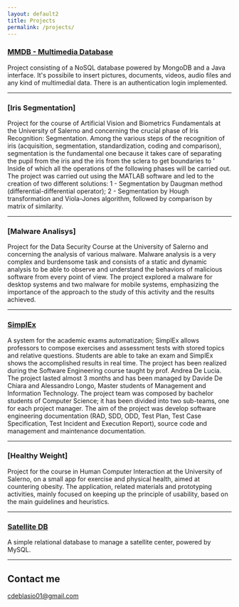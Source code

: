 ```yaml
---
layout: default2
title: Projects
permalink: /projects/
---
```


### [MMDB - Multimedia Database](https://github.com/christian161291/mongodatabaseGit)
Project consisting of a NoSQL database powered by MongoDB and a Java interface. It's possibile to insert pictures, documents, videos, audio files and any kind of multimedial data. There is an authentication login implemented.

***


### [Iris Segmentation]
Project for the course of Artificial Vision and Biometrics Fundamentals at the University of Salerno and concerning the crucial phase of Iris Recognition: Segmentation. Among the various steps of the recognition of iris (acquisition, segmentation, standardization, coding and comparison), segmentation is the fundamental one because it takes care of separating the pupil from the iris and the iris from the sclera to get boundaries to ' Inside of which all the operations of the following phases will be carried out. The project was carried out using the MATLAB software and led to the creation of two different solutions:
1 - Segmentation by Daugman method (differential-differential operator);
2 - Segmentation by Hough transformation and Viola-Jones algorithm, followed by comparison by matrix of similarity.

***


### [Malware Analisys]
Project for the Data Security Course at the University of Salerno and concerning the analysis of various malware. Malware analysis is a very complex and burdensome task and consists of a static and dynamic analysis to be able to observe and understand the behaviors of malicious software from every point of view. The project explored a malware for desktop systems and two malware for mobile systems, emphasizing the importance of the approach to the study of this activity and the results achieved.

***


### [SimplEx](https://github.com/DavideDC91/SimplEx)
A system for the academic exams automatization; SimplEx allows professors to compose exercises and assessment tests with stored topics and relative questions. Students are able to take an exam and SimplEx shows the accomplished results in real time. The project has been realized during the Software Engineering course taught by prof. Andrea De Lucia. The project lasted almost 3 months and has been managed by Davide De Chiara and Alessandro Longo, Master students of Management and Information Technology. The project team was composed by bachelor students of Computer Science; it has been divided into two sub-teams, one for each project manager. The aim of the project was develop software engineering documentation (RAD, SDD, ODD, Test Plan, Test Case Specification, Test Incident and Execution Report), source code and management and maintenance documentation.

***



### [Healthy Weight]
Project for the course in Human Computer Interaction at the University of Salerno, on a small app for exercise and physical health, aimed at countering obesity. The application, related materials and prototyping activities, mainly focused on keeping up the principle of usability, based on the main guidelines and heuristics.

***


### [Satellite DB](https://github.com/christian161291/Satellite-s-Center-Database)
A simple relational database to manage a satellite center, powered by MySQL.

***




## Contact me

[cdeblasio01@gmail.com](mailto:cdeblasio01@gmail.com)
